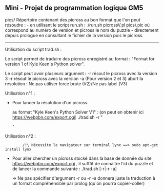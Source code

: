 Mini - Projet de programmation logique GM5
--------------------------------------
pics/ Répertoire contenant des picross au bon format que l'on peut résoudre :
	- en utilisant le script run.sh :
		./run.sh picrossV<n>.pl pics/<picross>.pic
	où <n> correspond au numéro de version et picross le nom du puzzle
	- directement depuis prologue en consultant le fichier de la version puis le picross.

-------------------------------
Utilisation du  script trad.sh :

Le script permet de traduire des picross enregistré au format : "Format for version 1 of Kyle Keen's Python solver". 

Le script peut avoir plusieurs argument :
	-r 	résout le picross avec la version 3
	-r<n> 	résout le picross avec la version <n>
	-a	(Pour version 2 et 3) abort la résolution : Ne pas utiliser force brute (V2)/Ne pas label (V3)


Utilisation n°1 :

- Pour lancer la résolution d'un picross <p> au format "Kyle Keen's Python Solver V1" : (on peut en obtenir ici https://webpbn.com/export.cgi)
		./trad.sh -r "<p>"

Utilisation n°2 :

			/!\ Nécessite le navigateur sur terminal lynx ==> sudo apt-get install lynx
- Pour aller chercher un picross stocké dans la base de donnée du site https://webpbn.com/export.cgi , il sufffit de connaitre l'id du puzzle et de lancer la commande suivante :
		./trad.sh <id> [-r|-r -a] 

	=> Ne pas spécifier d'argument -r ou -r -a donnera juste la traduction à un format compréhensible par prolog (qu'on pourra copier-coller)
